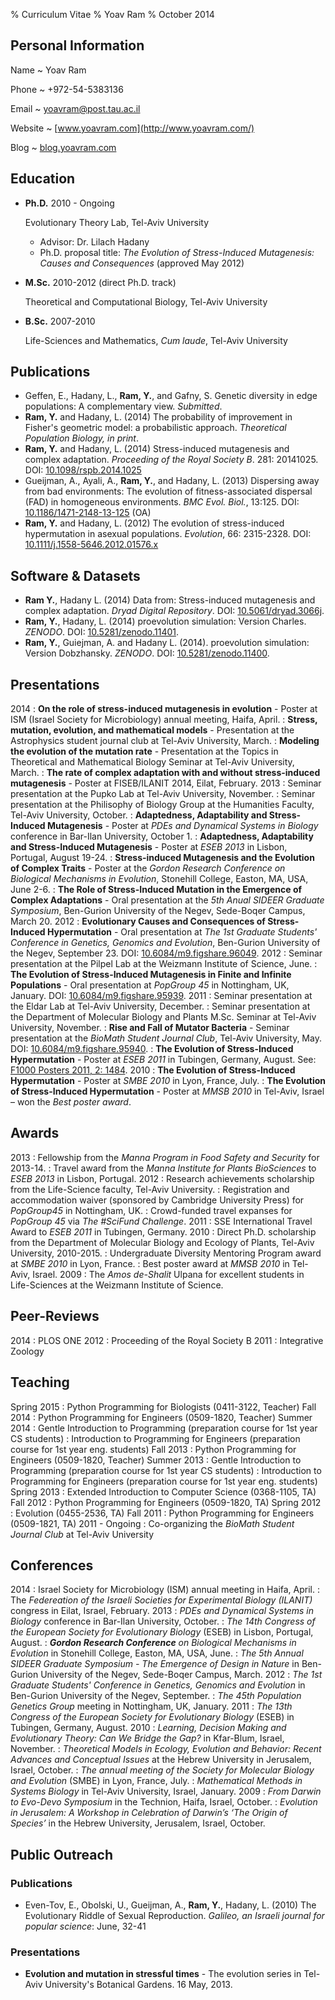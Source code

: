 % Curriculum Vitae 
% Yoav Ram
% October 2014

## Personal Information

Name
  ~ Yoav Ram

Phone
  ~ +972-54-5383136

Email
  ~ yoavram@post.tau.ac.il

Website
  ~ [www.yoavram.com](http://www.yoavram.com/)
  
Blog
  ~ [blog.yoavram.com](http://blog.yoavram.com/)

## Education

*   **Ph.D.** 2010 - Ongoing

    Evolutionary Theory Lab, Tel-Aviv University

    -   Advisor: Dr. Lilach Hadany
    -   Ph.D. proposal title: *The Evolution of Stress-Induced Mutagenesis: Causes and Consequences* (approved May 2012)

*   **M.Sc.** 2010-2012 (direct Ph.D. track)

    Theoretical and Computational Biology, Tel-Aviv University

*   **B.Sc.** 2007-2010

    Life-Sciences and Mathematics, *Cum laude*, Tel-Aviv University

## Publications

*   Geffen, E., Hadany, L., **Ram, Y.**, and Gafny, S. Genetic diversity in edge populations: A complementary view. *Submitted*.
*   **Ram, Y.** and Hadany, L. (2014) The probability of improvement in Fisher's geometric model: a probabilistic approach. *Theoretical Population Biology, in print*.
*   **Ram, Y.** and Hadany, L. (2014) Stress-induced mutagenesis and complex adaptation. *Proceeding of the Royal Society B*. 281: 20141025. DOI: [10.1098/rspb.2014.1025](http://dx.doi.org/10.1098/rspb.2014.1025)
*   Gueijman, A., Ayali, A., **Ram, Y.**, and Hadany, L. (2013) Dispersing away from bad environments: The evolution of fitness-associated dispersal (FAD) in homogeneous environments. *BMC Evol. Biol.*, 13:125. DOI: [10.1186/1471-2148-13-125](http://dx.doi.org/10.1186/1471-2148-13-125) (OA)
*   **Ram, Y.** and Hadany, L. (2012) The evolution of stress-induced hypermutation in asexual populations. *Evolution*, 66: 2315-2328. DOI: [10.1111/j.1558-5646.2012.01576.x](http://dx.doi.org/10.1111/j.1558-5646.2012.01576.x)

## Software & Datasets

*   **Ram Y.**, Hadany L. (2014) Data from: Stress-induced mutagenesis and complex adaptation. *Dryad Digital Repository*. DOI: [10.5061/dryad.3066j](http://dx.doi.org/10.5061/dryad.3066j).
*   **Ram, Y.**, Hadany, L. (2014) proevolution simulation: Version Charles. *ZENODO*.  DOI: [10.5281/zenodo.11401](http://dx.doi.org/10.5281/zenodo.11401).
*   **Ram, Y.**, Guiejman, A. and Hadany L. (2014). proevolution simulation: Version Dobzhansky. *ZENODO*. DOI: [10.5281/zenodo.11400](http://dx.doi.org/10.5281/zenodo.11400).

## Presentations
2014
:   **On the role of stress-induced mutagenesis in evolution** - Poster at ISM (Israel Society for Microbiology) annual meeting, Haifa, April.
:   **Stress, mutation, evolution, and mathematical models** - Presentation at the Astrophysics student journal club at Tel-Aviv University, March.
:   **Modeling the evolution of the mutation rate** - Presentation at the Topics in Theoretical and Mathematical Biology Seminar at Tel-Aviv University, March.
:   **The rate of complex adaptation with and without stress-induced mutagenesis** - Poster at FISEB/ILANIT 2014, Eilat, February.
2013
:   Seminar presentation at the Pupko Lab at Tel-Aviv University, November.
:   Seminar presentation at the Philisophy of Biology Group at the Humanities Faculty, Tel-Aviv University, October.
:   **Adaptedness, Adaptability and Stress-Induced Mutagenesis** - Poster at *PDEs and Dynamical Systems in Biology* conference in Bar-Ilan University, October 1.
:   **Adaptedness, Adaptability and Stress-Induced Mutagenesis** - Poster at *ESEB 2013* in Lisbon, Portugal, August 19-24.
:   **Stress-induced Mutagenesis and the Evolution of Complex Traits** - Poster at the *Gordon Research Conference on Biological Mechanisms in Evolution*, Stonehill College, Easton, MA, USA, June 2-6.
:   **The Role of Stress-Induced Mutation in the Emergence of Complex Adaptations** - Oral presentation at the *5th Anual SIDEER Graduate Symposium*, Ben-Gurion University of the Negev, Sede-Boqer Campus, March 20.
2012
:    **Evolutionary Causes and Consequences of Stress-Induced Hypermutation** - Oral presentation at *The 1st Graduate Students' Conference in Genetics, Genomics and Evolution*, Ben-Gurion University of the Negev, September 23. DOI: [10.6084/m9.figshare.96049](http://dx.doi.org/10.6084/m9.figshare.96049).
2012
:    Seminar presentation at the Pilpel Lab at the Weizmann Institute of Science, June.
:    **The Evolution of Stress-Induced Mutagenesis in Finite and Infinite Populations** - Oral presentation at *PopGroup 45* in Nottingham, UK, January. DOI: [10.6084/m9.figshare.95939](http://dx.doi.org/10.6084/m9.figshare.96049).
2011
:    Seminar presentation at the Eldar Lab at Tel-Aviv University, December.
:    Seminar presentation at the Department of Molecular Biology and Plants M.Sc. Seminar at Tel-Aviv University, November.
:    **Rise and Fall of Mutator Bacteria** - Seminar presentation at the *BioMath Student Journal Club*, Tel-Aviv University, May. DOI: [10.6084/m9.figshare.95940](http://dx.doi.org/10.6084/m9.figshare.95940).
:    **The Evolution of Stress-Induced Hypermutation** - Poster at *ESEB 2011* in Tubingen, Germany, August. See: [F1000 Posters 2011, 2: 1484](http://f1000.com/posters/browse/summary/2211).
2010
:    **The Evolution of Stress-Induced Hypermutation** - Poster at *SMBE 2010* in Lyon, France, July.
:    **The Evolution of Stress-Induced Hypermutation** - Poster at *MMSB 2010* in Tel-Aviv, Israel – won the *Best poster award*.

## Awards

2013
:    Fellowship from the *Manna Program in Food Safety and Security* for 2013-14.
:    Travel award from the *Manna Institute for Plants BioSciences* to *ESEB 2013* in Lisbon, Portugal.
2012
:    Research achievements scholarship from the Life-Science faculty, Tel-Aviv University.
:    Registration and accommodation waiver (sponsored by Cambridge University Press) for *PopGroup45* in Nottingham, UK.
:    Crowd-funded travel expanses for *PopGroup 45* via *The #SciFund Challenge*.
2011
:    SSE International Travel Award to *ESEB 2011* in Tubingen, Germany.
2010
:    Direct Ph.D. scholarship from the Department of Molecular Biology and Ecology of Plants, Tel-Aviv University, 2010-2015.
:    Undergraduate Diversity Mentoring Program award at *SMBE 2010* in Lyon, France.
:    Best poster award at *MMSB 2010* in Tel-Aviv, Israel.
2009
:    The *Amos de-Shalit* Ulpana for excellent students in Life-Sciences at the Weizmann Institute of Science.

## Peer-Reviews
2014
:    PLOS ONE 
2012
:    Proceeding of the Royal Society B
2011
:    Integrative Zoology

## Teaching

Spring 2015
:    Python Programming for Biologists (0411-3122, Teacher)
Fall 2014
:    Python Programming for Engineers (0509-1820, Teacher)
Summer 2014
:    Gentle Introduction to Programming (preparation course for 1st year CS students)
:    Introduction to Programming for Engineers (preparation course for 1st year eng. students)
Fall 2013
:    Python Programming for Engineers (0509-1820, Teacher)
Summer 2013
:    Gentle Introduction to Programming (preparation course for 1st year CS students)
:    Introduction to Programming for Engineers (preparation course for 1st year eng. students)
Spring 2013
:    Extended Introduction to Computer Science (0368-1105, TA)
Fall 2012 
:    Python Programming for Engineers (0509-1820, TA)
Spring 2012
:    Evolution (0455-2536, TA)
Fall 2011 
:    Python Programming for Engineers (0509-1821, TA)
2011 - Ongoing 
:    Co-organizing the *BioMath Student Journal Club* at Tel-Aviv University

## Conferences
2014
:    Israel Society for Microbiology (ISM) annual meeting in Haifa, April.
:    The *Federeation of the Israeli Societies for Experimental Biology (ILANIT)* congress in Eilat, Israel, February.
2013
:    *PDEs and Dynamical Systems in Biology* conference in Bar-Ilan University, October.
:    *The 14th Congress of the European Society for Evolutionary Biology* (ESEB) in Lisbon, Portugal, August.
:    ***Gordon Research Conference** on Biological Mechanisms in Evolution* in Stonehill College, Easton, MA, USA, June.
:    *The 5th Annual SIDEER Graduate Symposium - The Emergence of Design in Nature* in Ben-Gurion University of the Negev, Sede-Boqer Campus, March.
2012
:    *The 1st Graduate Students' Conference in Genetics, Genomics and Evolution* in Ben-Gurion University of the Negev, September.
:    *The 45th Population Genetics Group* meeting in Nottingham, UK, January.
2011
:    *The 13th Congress of the European Society for Evolutionary Biology* (ESEB) in Tubingen, Germany, August.
2010
:    *Learning, Decision Making and Evolutionary Theory: Can We Bridge the Gap?* in Kfar-Blum, Israel, November.
:    *Theoretical Models in Ecology, Evolution and Behavior: Recent Advances and Conceptual Issues* at the Hebrew University in Jerusalem, Israel, October.
:    *The annual meeting of the Society for Molecular Biology and Evolution* (SMBE) in Lyon, France, July.
:    *Mathematical Methods in Systems Biology* in Tel-Aviv University, Israel, January.
2009
:    *From Darwin to Evo-Devo Symposium* in the Technion, Haifa, Israel, October.
:    *Evolution in Jerusalem: A Workshop in Celebration of Darwin’s ‘The Origin of Species’* in the Hebrew University, Jerusalem, Israel, October.

## Public Outreach

### Publications

*   Even-Tov, E., Obolski, U., Gueijman, A., **Ram, Y.**, Hadany, L. (2010) The Evolutionary Riddle of Sexual Reproduction. *Galileo, an Israeli journal for popular science*: June, 32-41

### Presentations

* **Evolution and mutation in stressful times** - The evolution series in Tel-Aviv University's Botanical Gardens. 16 May, 2013.